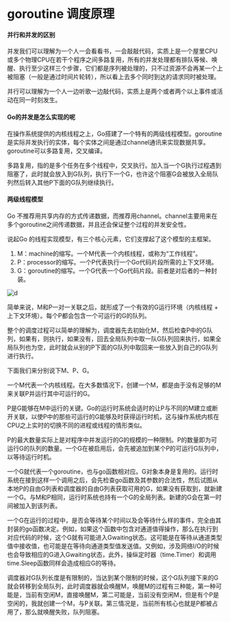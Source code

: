 <h1 class="mb-0 align-center">goroutine 调度原理</h1>

#### 并行和并发的区别

并发我们可以理解为一个人一会看看书，一会敲敲代码，实质上是一个屋里CPU或多个物理CPU在若干个程序之间多路复用，所有的并发处理都有排队等候、唤醒、执行至少这样三个步骤，它们都是序列被处理的，只不过资源不会再某一个上被阻塞（一般是通过时间片轮转），所以看上去多个同时到达的请求同时被处理。  

并行可以理解为一个人一边听歌一边敲代码，实质上是两个或者两个以上事件或活动在同一时刻发生。

#### Go的并发是怎么实现的呢

在操作系统提供的内核线程之上，Go搭建了一个特有的两级线程模型。goroutine是实际并发执行的实体，每个实体之间是通过channel通讯来实现数据共享。goroutine可以多路复用，交叉编译。

多路复用，指的是多个任务在多个线程中，交叉执行。加入当一个G执行过程遇到阻塞了，此时就会放入到G队列，执行下一个G，也许这个阻塞G会被放入全局队列然后转入其他P下面的G队列继续执行。

#### 两级线程模型

Go 不推荐用共享内存的方式传递数据，而推荐用channel。channel主要用来在多个goroutine之间传递数据，并且还会保证整个过程的并发安全性。

说起Go 的线程实现模型，有三个核心元素，它们支撑起了这个模型的主框架。

1. M：machine的缩写。一个M代表一个内核线程，或称为“工作线程”。
2. P：processor的缩写。一个P代表执行一个Go代码片段所需的上下文环境。
3. G：goroutine的缩写。一个G代表一个Go代码片段。前者是对后者的一种封装。

![d](https://upload-images.jianshu.io/upload_images/1767848-fc23b15dc52e407f.jpg?imageMogr2/auto-orient/strip%7CimageView2/2/w/307)

简单来说，M和P一对一关联之后，就形成了一个有效的G运行环境（内核线程 + 上下文环境）。每个P都会包含一个可运行的G的队列。

整个的调度过程可以简单的理解为，调度器先去初始化M，然后检查P中的G队列，如果有，则执行，如果没有，回去全局队列中取一队G队列回来执行，如果全局队列也为空，此时就会从别的P下面的G队列中取回来一些放入到自己的G队列进行执行。

下面我们来分别说下M、P、G。

一个M代表一个内核线程。在大多数情况下，创建一个M，都是由于没有足够的M来关联P并运行其中可运行的G。

P是G能够在M中运行的关键。Go的运行时系统会适时的让P与不同的M建立或断开关联，以使P中的那些可运行的G能够及时获得运行时机，这与操作系统内核在CPU之上实时的切换不同的进程或线程的情形类似。

P的最大数量实际上是对程序中并发运行的G的规模的一种限制。P的数量即为可运行G的队列的数量。一个G在被启用后，会先被追加到某个P的可运行G队列中，以等待运行时机。

一个G就代表一个goroutine，也与go函数相对应。G对象本身是复用的。运行时系统在接到这样一个调用之后，会先检查go函数及其参数的合法性，然后试图从本地P的自由G列表和调度器的自由G列表获取可用的G，如果没有获取到，就新建一个G。与M和P相同，运行时系统也持有一个G的全局列表。新建的G会在第一时间被加入到该列表。

一个G在运行的过程中，是否会等待某个时间以及会等待什么样的事件，完全由其封装的go函数决定。例如，如果这个函数中包含对通道值得操作，那么在执行到对应代码的时候，这个G就有可能进入Gwaiting状态。这可能是在等待从通道类型值中接收值，也可能是在等待向通道类型值发送值。又例如，涉及网络I/O的时候也会导致相应的G进入Gwaiting状态，此外，操纵定时器（time.Timer）和调用time.Sleep函数同样会造成相应G的等待。

调度器对G队列长度是有限制的，当达到某个限制的时候，这个G队列接下来的G就会转移到全局队列，此时调度器就会唤醒M，唤醒M的过程有三种能，第一种可能是，当前有空闲M，直接唤醒M，第二可能是，当前没有空闲M，但是有个P是空闲的，我就创建一个M，与P关联。第三情况是，当前所有核心也就是P都被占用了，那么就唤醒失败，队列阻塞。






